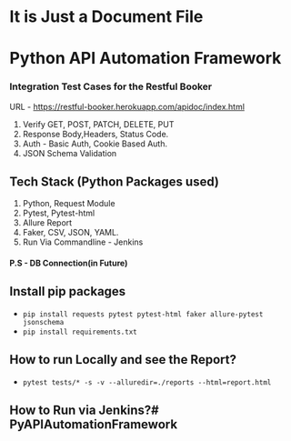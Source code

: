# It is Just a Document File
# Python API Automation Framework

### Integration Test Cases for the Restful Booker
URL - https://restful-booker.herokuapp.com/apidoc/index.html

1. Verify GET, POST, PATCH, DELETE, PUT
2. Response Body,Headers, Status Code.
3. Auth - Basic Auth, Cookie Based Auth.
4. JSON Schema Validation



## Tech Stack (Python Packages used)
1. Python, Request Module
2. Pytest, Pytest-html
3. Allure Report
4. Faker, CSV, JSON, YAML.
5. Run Via Commandline - Jenkins


#### P.S - DB Connection(in Future)

## Install pip packages
- `pip install requests pytest pytest-html faker allure-pytest jsonschema`
- `pip install requirements.txt`

## How to run Locally and see the Report?
- ``pytest tests/* -s -v --alluredir=./reports --html=report.html``



## How to Run via Jenkins?#   P y A P I A u t o m a t i o n F r a m e w o r k  
 